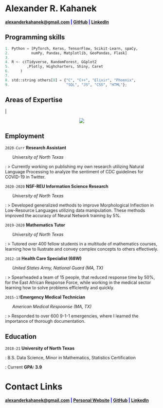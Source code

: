 # Alexander R. Kahanek

<span style="color:blue">**<a href="mailto:alexanderkahanek@gmail.com">alexanderkahanek@gmail.com</a>
|
<a href="https://github.com/alexander-kahanek" target="_blank">GitHub</a>
|
<a href="https://linkedin.com/in/alex-kah" target="_blank">LinkedIn</a>**</span>

## **Programming skills**

```python
1. Python = [PyTorch, Keras, TensorFlow, Scikit-Learn, spaCy,
2.          numPy, Pandas, Matplotlib, GeoPandas, Flask]
3.
4. R <- c(Tidyverse, RandomForest, GGplot2
5.        ,Plotly, Highcharters, Shiny, Caret
6.     )
7.
8. std::string others[8] = {"C", "C++", "Elixir", "Phoenix",
9.                          "SQL", "JS", "CSS", "HTML"};
```

## **Areas of Expertise**

|

<p align="center"><img src="https://alexander-kahanek.github.io/assets/img/expertise_graph.png"></p>


## **Employment**

`2020-Curr` **Research Assistant**

&nbsp; &nbsp; &nbsp; _University of North Texas_

: > Currently working on publishing my own research utilizing Natural Language Processing to analyze the sentiment of CDC guidelines for COVID-19 in Twitter.

`2020-2020` **NSF-REU Information Science Research**

&nbsp; &nbsp; &nbsp; _University of North Texas_

: > Developed generalized methods to improve Morphological Inflection in Low-Resource Languages utilizing data manipulation. These methods improved the accuracy of Neural Network training by 5%.


`2019-2020` **Mathematics Tutor**

&nbsp; &nbsp; &nbsp; _University of North Texas_

: > Tutored over 400 fellow students in a multitude of mathematics courses, learning how to llustrate and convey complex concepts to others effectively.

`2012-18` **Health Care Specialist (68W)**

&nbsp; &nbsp; &nbsp; _United States Army, National Guard (MA, TX)_

: > Spearheaded a team of 15 people, that reduced response time by 50%, for the East African Response Force, while working in the medical sector learning how to solve problems efficiently and quickly.

`2015-17`**Emergency Medical Technician**

&nbsp; &nbsp; &nbsp; _American Medical Respoonse (MA, TX)_

: > Responded to over 600 9-1-1 emergencies, where I learned the importance of thorough documentation.


## **Education**

`2018-21` **University of North Texas**

: B.S. Data Science, Minor in Mathematics, Statistics Certification

: Current **GPA: 3.9**


# **Contact Links**

<span style="color:blue">**<a href="mailto:alexanderkahanek@gmail.com">alexanderkahanek@gmail.com</a>
|
<a href="https://alexander-kahanek.github.io" target="_blank">Personal Website</a>
|
<a href="https://github.com/alexander-kahanek" target="_blank">GitHub</a>
|
<a href="https://linkedin.com/in/alex-kah" target="_blank">LinkedIn</a>**</span>
